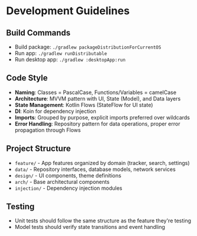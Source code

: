 # Development Guidelines

## Build Commands
- Build package: `./gradlew packageDistributionForCurrentOS`
- Run app: `./gradlew runDistributable`
- Run desktop app: `./gradlew :desktopApp:run`

## Code Style
- **Naming**: Classes = PascalCase, Functions/Variables = camelCase
- **Architecture**: MVVM pattern with UI, State (Model), and Data layers
- **State Management**: Kotlin Flows (StateFlow for UI state)
- **DI**: Koin for dependency injection
- **Imports**: Grouped by purpose, explicit imports preferred over wildcards
- **Error Handling**: Repository pattern for data operations, proper error propagation through Flows

## Project Structure
- `feature/` - App features organized by domain (tracker, search, settings)
- `data/` - Repository interfaces, database models, network services
- `design/` - UI components, theme definitions
- `arch/` - Base architectural components
- `injection/` - Dependency injection modules

## Testing
- Unit tests should follow the same structure as the feature they're testing
- Model tests should verify state transitions and event handling